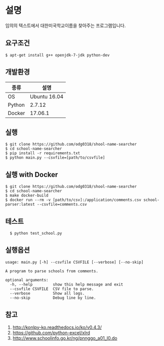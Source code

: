 # 설명
임의의 텍스트에서 대한미국학교이름을 찾아주는 프로그램입니다.

## 요구조건
```shell
$ apt-get install g++ openjdk-7-jdk python-dev
```

## 개발환경
|종류|설명|
|----|---|
|OS|Ubuntu 16.04|
|Python|2.7.12|
|Docker|17.06.1|

## 실행
```shell
$ git clone https://github.com/odg0318/shool-name-searcher
$ cd school-name-searcher
$ pip install -r requirements.txt
$ python main.py --csvfile=[path/to/csvfile]
```
 
## 실행 with Docker
```shell
$ git clone https://github.com/odg0318/shool-name-searcher
$ cd school-name-searcher
$ make docker-build
$ docker run --rm -v [path/to/csv]:/application/comments.csv school-parser:latest --csvfile=comments.csv

```
  
## 테스트
```
  $ python test_school.py
```

## 실행옵션
```
usage: main.py [-h] --csvfile CSVFILE [--verbose] [--no-skip]

A program to parse schools from comments.

optional arguments:
  -h, --help         show this help message and exit
  --csvfile CSVFILE  CSV file to parse.
  --verbose          Show all logs.
  --no-skip          Debug line by line.
```

## 참고
1. http://konlpy-ko.readthedocs.io/ko/v0.4.3/
2. https://github.com/python-excel/xlrd
3. http://www.schoolinfo.go.kr/ng/pnnggo_a01_l0.do
